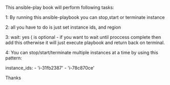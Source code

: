 This ansible-play book will perform following tasks:

1: By running this ansible-playbook you can stop,start or terminate instance 

2: all you have to do is just set instance ids, and region

3: wait: yes ( is optional - if you want to wait until proccess complete then add this otherwise it will just execute playbook and return back on terminal.

4: You can stop/start/terminate multiple instances at a time by using this pattern:

instance_ids:
           - 'i-31fb2387'
           - 'i-78c870ce'
           
           
Thanks

